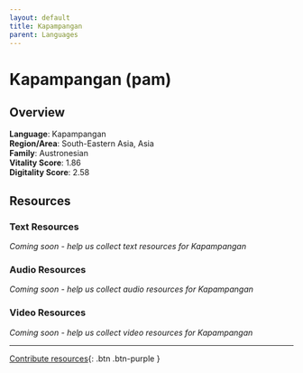 ```yaml
---
layout: default
title: Kapampangan
parent: Languages
---
```


# Kapampangan (pam)

## Overview

**Language**: Kapampangan  
**Region/Area**: South-Eastern Asia, Asia  
**Family**: Austronesian  
**Vitality Score**: 1.86  
**Digitality Score**: 2.58  

## Resources

### Text Resources
*Coming soon - help us collect text resources for Kapampangan*

### Audio Resources
*Coming soon - help us collect audio resources for Kapampangan*

### Video Resources
*Coming soon - help us collect video resources for Kapampangan*

---

[Contribute resources](https://fairtrain.github.io/){: .btn .btn-purple }
